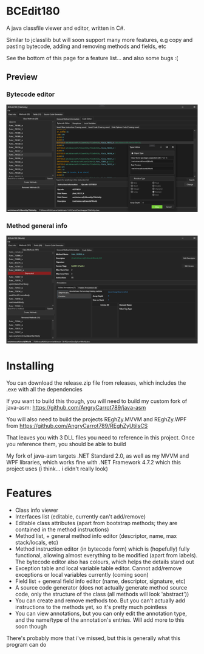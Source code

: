 # BCEdit180
A java classfile viewer and editor, written in C#. 

Similar to jclasslib but will soon support many more features, e.g copy and pasting bytecode, adding and removing methods and fields, etc

See the bottom of this page for a feature list... and also some bugs :(

## Preview
### Bytecode editor
![](6kNrfTyrQQ.png)
### Method general info
![](BCEdit180_2022-07-26_19.53.10.png)

# Installing
You can download the release.zip file from releases, which includes the .exe with all the dependencies

If you want to build this though, you will need to build my custom fork of java-asm: https://github.com/AngryCarrot789/java-asm

You will also need to build the projects REghZy.MVVM and REghZy.WPF from https://github.com/AngryCarrot789/REghZyUtilsCS

That leaves you with 3 DLL files you need to reference in this project. Once you reference them, you should be able to build

My fork of java-asm targets .NET Standard 2.0, as well as my MVVM and WPF libraries, which works fine with .NET Framework 4.7.2 which this project uses (i think... i didn't really look)

# Features
- Class info viewer
- Interfaces list (editable, currently can't add/remove)
- Editable class attributes (apart from bootstrap methods; they are contained in the method instructions)
- Method list, + general method info editor (descriptor, name, max stack/locals, etc)
- Method instruction editor (in bytecode form) which is (hopefully) fully functional, allowing almost everything to be modified (apart from labels). The bytecode editor also has colours, which helps the details stand out
- Exception table and local variable table editor. Cannot add/remove exceptions or local variables currently (coming soon)
- Field list + general field info editor (name, descriptor, signature, etc)
- A source code generator (does not actually generate method source code, only the structure of the class (all methods will look 'abstract'))
- You can create and remove methods too. But you can't actually add instructions to the methods yet, so it's pretty much pointless
- You can view annotations, but you can only edit the annotation type, and the name/type of the annotation's entries. Will add more to this soon though

There's probably more that i've missed, but this is generally what this program can do
